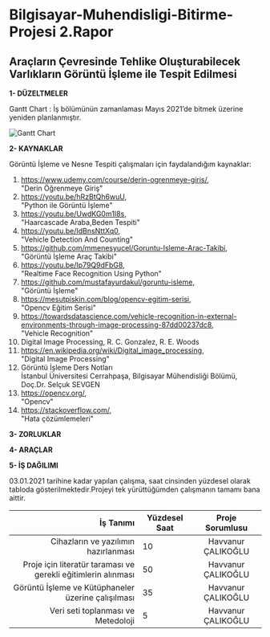 # Bilgisayar-Muhendisligi-Bitirme-Projesi 2.Rapor
## Araçların Çevresinde Tehlike Oluşturabilecek Varlıkların Görüntü İşleme ile Tespit Edilmesi


**1- DÜZELTMELER**  

Gantt Chart : İş bölümünün zamanlaması Mayıs 2021’de bitmek üzerine yeniden planlanmıştır.

![Gantt Chart](https://user-images.githubusercontent.com/56633000/103461113-d9a06780-4d2c-11eb-9fb5-d78ce84d941e.PNG)  


**2- KAYNAKLAR**  

Görüntü İşleme ve Nesne Tespiti çalışmaları için faydalandığım kaynaklar:

1. https://www.udemy.com/course/derin-ogrenmeye-giris/,  
   "Derin Öğrenmeye Giriş"
2. https://youtu.be/hRzBtQh6wuU,  
   "Python ile Görüntü İşleme"
3. https://youtu.be/UwdKG0m1I8s,  
   "Haarcascade Araba,Beden Tespiti"
4. https://youtu.be/IdBnsNttXq0,  
   "Vehicle Detection And Counting"
5. https://github.com/mmenesyucel/Goruntu-Isleme-Arac-Takibi,  
   "Görüntü İşleme Araç Takibi"
6. https://youtu.be/Ip79Q9dFbG8,  
   "Realtime Face Recognition Using Python"
7. https://github.com/mustafayurdakul/goruntu-isleme,  
   "Görüntü İşleme"
8. https://mesutpiskin.com/blog/opencv-egitim-serisi,  
   "Opencv Eğitim Serisi"
9. https://towardsdatascience.com/vehicle-recognition-in-external-environments-through-image-processing-87dd00237dc8,  
   "Vehicle Recognition"
10. Digital Image Processing, R. C. Gonzalez, R. E. Woods
11. https://en.wikipedia.org/wiki/Digital_image_processing,  
    "Digital Image Processing"
12. Görüntü İşleme Ders Notları  
    İstanbul Üniversitesi Cerrahpaşa, Bilgisayar Mühendisliği Bölümü, Doç.Dr. Selçuk SEVGEN
13. https://opencv.org/,  
    "Opencv"
14. https://stackoverflow.com/,  
    "Hata çözümlemeleri"



**3- ZORLUKLAR**  



**4- ARAÇLAR**  


**5- İŞ DAĞILIMI** 

03.01.2021 tarihine kadar yapılan çalışma, saat cinsinden yüzdesel olarak tabloda gösterilmektedir.Projeyi tek yürüttüğümden çalışmanın tamamı bana aittir.

                      
| İş Tanımı | Yüzdesel Saat | Proje Sorumlusu                      |                   
|--------:|----------------------------|:--------------------:|
| Cihazların ve yazılımın hazırlanması        |       10                     |           Havvanur ÇALIKOĞLU           |                 
| Proje için literatür taraması ve gerekli eğitimlerin alınması        |      50                      |      Havvanur ÇALIKOĞLU                  | 
| Görüntü İşleme ve Kütüphaneler üzerine çalışılması        |         35                   |           Havvanur ÇALIKOĞLU             |                   
| Veri seti toplanması ve Metedoloji        |                  5          |  Havvanur ÇALIKOĞLU  | 
                




